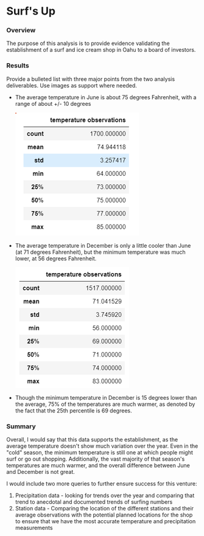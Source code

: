 # Surf's Up

### Overview 

The purpose of this analysis is to provide evidence validating the establishment of a surf and ice cream shop in Oahu to a board of investors. 

### Results 

Provide a bulleted list with three major points from the two analysis deliverables. Use images as support where needed.

- The average temperature in June is about 75 degrees Fahrenheit, with a range of about +/- 10 degrees

  ![](Resources\june_temps.PNG)

- The average temperature in December is only a little cooler than  June (at 71 degrees Fahrenheit), but the minimum temperature was much lower, at 56 degrees Fahrenheit.

  ![](Resources\dec_temps.PNG)

- Though the minimum temperature in December is 15 degrees lower than the average, 75% of the temperatures are much warmer, as denoted by the fact that the 25th percentile is 69 degrees.



### Summary

Overall, I would say that this data supports the establishment, as the average temperature doesn't show much variation over the year. Even in the "cold" season, the minimum temperature is still one at which people might surf or go out shopping. Additionally, the vast majority of that season's temperatures are much warmer, and the overall difference between June and December is not great. 



I would include two more queries to further ensure success for this venture:

1. Precipitation data - looking for trends over the year and comparing that trend to anecdotal and documented trends of surfing numbers
2. Station data - Comparing the location of the different stations and their average observations with the potential planned locations for the shop to ensure that we have the most accurate temperature and precipitation measurements